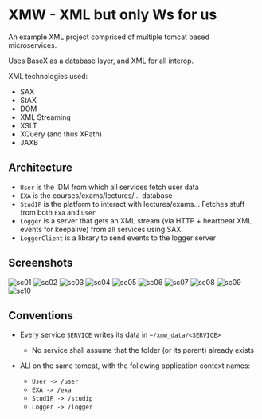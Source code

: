 # XMW - XML but only Ws for us

An example XML project comprised of multiple tomcat based microservices.

Uses BaseX as a database layer, and XML for all interop.

XML technologies used:
- SAX
- StAX
- DOM
- XML Streaming
- XSLT
- XQuery (and thus XPath)
- JAXB

## Architecture
- `User` is the IDM from which all services fetch user data
- `EXA` is the courses/exams/lectures/... database
- `StudIP` is the platform to interact with lectures/exams... Fetches stuff from both `Exa` and `User`
- `Logger` is a server that gets an XML stream (via HTTP + heartbeat XML events for keepalive) from all services using SAX
- `LoggerClient` is a library to send events to the logger server

## Screenshots

![sc01](./screenshots/01.jpg)
![sc02](./screenshots/02.jpg)
![sc03](./screenshots/03.jpg)
![sc04](./screenshots/04.jpg)
![sc05](./screenshots/05.jpg)
![sc06](./screenshots/06.jpg)
![sc07](./screenshots/07.jpg)
![sc08](./screenshots/08.jpg)
![sc09](./screenshots/09.jpg)
![sc10](./screenshots/10.jpg)

## Conventions

- Every service `SERVICE` writes its data in `~/xmw_data/<SERVICE>`
  - No service shall assume that the folder (or its parent) already exists

- ALl on the same tomcat, with the following application context names:
  - `User -> /user`
  - `EXA -> /exa`
  - `StudIP -> /studip`
  - `Logger -> /logger`
